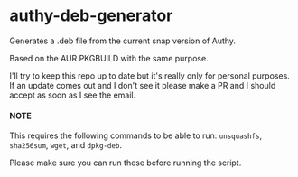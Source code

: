 # authy-deb-generator

Generates a .deb file from the current snap version of Authy.

Based on the AUR PKGBUILD with the same purpose.

I'll try to keep this repo up to date but it's really only for personal purposes.
If an update comes out and I don't see it please make a PR and I should accept as soon as I see the email.

#### NOTE
This requires the following commands to be able to run: `unsquashfs`, `sha256sum`, `wget`, and `dpkg-deb`.

Please make sure you can run these before running the script.
